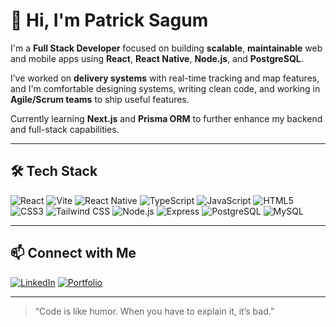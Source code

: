 # 👋 Hi, I'm **Patrick Sagum**

I'm a **Full Stack Developer** focused on building **scalable**, **maintainable** web and mobile apps using **React**, **React Native**, **Node.js**, and **PostgreSQL**.

I’ve worked on **delivery systems** with real-time tracking and map features, and I'm comfortable designing systems, writing clean code, and working in **Agile/Scrum teams** to ship useful features.

Currently learning **Next.js** and **Prisma ORM** to further enhance my backend and full-stack capabilities.




---

## 🛠 Tech Stack

![React](https://img.shields.io/badge/-React-61DAFB?logo=react&logoColor=white&style=flat)
![Vite](https://img.shields.io/badge/-Vite-646CFF?logo=vite&logoColor=white&style=flat)
![React Native](https://img.shields.io/badge/-React%20Native-61DAFB?logo=react&logoColor=white&style=flat)
![TypeScript](https://img.shields.io/badge/-TypeScript-3178C6?logo=typescript&logoColor=white&style=flat)
![JavaScript](https://img.shields.io/badge/-JavaScript-F7DF1E?logo=javascript&logoColor=black&style=flat)
![HTML5](https://img.shields.io/badge/-HTML5-E34F26?logo=html5&logoColor=white&style=flat)
![CSS3](https://img.shields.io/badge/-CSS3-1572B6?logo=css3&logoColor=white&style=flat)
![Tailwind CSS](https://img.shields.io/badge/-TailwindCSS-38B2AC?logo=tailwind-css&logoColor=white&style=flat)
![Node.js](https://img.shields.io/badge/-Node.js-339933?logo=node.js&logoColor=white&style=flat)
![Express](https://img.shields.io/badge/-Express-000000?logo=express&logoColor=white&style=flat)
![PostgreSQL](https://img.shields.io/badge/-PostgreSQL-4169E1?logo=postgresql&logoColor=white&style=flat)
![MySQL](https://img.shields.io/badge/-MySQL-4479A1?logo=mysql&logoColor=white&style=flat)

---

## 📫 Connect with Me

[![LinkedIn](https://img.shields.io/badge/-LinkedIn-0077B5?logo=linkedin&logoColor=white&style=for-the-badge)](https://www.linkedin.com/in/patricksagum)
[![Portfolio](https://img.shields.io/badge/-Visit%20Portfolio-FF5722?style=for-the-badge&logo=internet-explorer&logoColor=white)](https://your-portfolio-link.com)

---

> “Code is like humor. When you have to explain it, it’s bad.”

